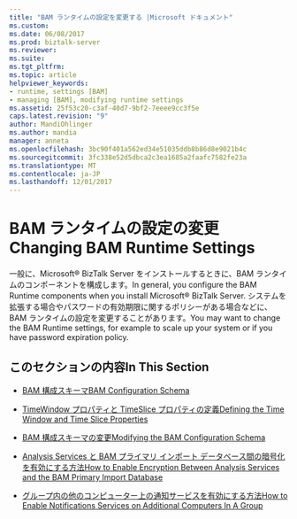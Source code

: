 ```yaml
---
title: "BAM ランタイムの設定を変更する |Microsoft ドキュメント"
ms.custom: 
ms.date: 06/08/2017
ms.prod: biztalk-server
ms.reviewer: 
ms.suite: 
ms.tgt_pltfrm: 
ms.topic: article
helpviewer_keywords:
- runtime, settings [BAM]
- managing [BAM], modifying runtime settings
ms.assetid: 25f53c20-c3af-40d7-9bf2-7eeee9cc3f5e
caps.latest.revision: "9"
author: MandiOhlinger
ms.author: mandia
manager: anneta
ms.openlocfilehash: 3bc90f401a562ed34e51035ddb8b86d8e9021b4c
ms.sourcegitcommit: 3fc338e52d5dbca2c3ea1685a2faafc7582fe23a
ms.translationtype: MT
ms.contentlocale: ja-JP
ms.lasthandoff: 12/01/2017
---
```

# <a name="changing-bam-runtime-settings"></a><span data-ttu-id="781d3-102">BAM ランタイムの設定の変更</span><span class="sxs-lookup"><span data-stu-id="781d3-102">Changing BAM Runtime Settings</span></span>
<span data-ttu-id="781d3-103">一般に、Microsoft® BizTalk Server をインストールするときに、BAM ランタイムのコンポーネントを構成します。</span><span class="sxs-lookup"><span data-stu-id="781d3-103">In general, you configure the BAM Runtime components when you install Microsoft® BizTalk Server.</span></span> <span data-ttu-id="781d3-104">システムを拡張する場合やパスワードの有効期限に関するポリシーがある場合などに、BAM ランタイムの設定を変更することがあります。</span><span class="sxs-lookup"><span data-stu-id="781d3-104">You may want to change the BAM Runtime settings, for example to scale up your system or if you have password expiration policy.</span></span>  
  
## <a name="in-this-section"></a><span data-ttu-id="781d3-105">このセクションの内容</span><span class="sxs-lookup"><span data-stu-id="781d3-105">In This Section</span></span>  
  
-   [<span data-ttu-id="781d3-106">BAM 構成スキーマ</span><span class="sxs-lookup"><span data-stu-id="781d3-106">BAM Configuration Schema</span></span>](../core/bam-configuration-schema.md)  
  
-   [<span data-ttu-id="781d3-107">TimeWindow プロパティと TimeSlice プロパティの定義</span><span class="sxs-lookup"><span data-stu-id="781d3-107">Defining the Time Window and Time Slice Properties</span></span>](../core/defining-the-time-window-and-time-slice-properties.md)  
  
-   [<span data-ttu-id="781d3-108">BAM 構成スキーマの変更</span><span class="sxs-lookup"><span data-stu-id="781d3-108">Modifying the BAM Configuration Schema</span></span>](../core/modifying-the-bam-configuration-schema.md)  
  
-   [<span data-ttu-id="781d3-109">Analysis Services と BAM プライマリ インポート データベース間の暗号化を有効にする方法</span><span class="sxs-lookup"><span data-stu-id="781d3-109">How to Enable Encryption Between Analysis Services and the BAM Primary Import Database</span></span>](../core/enable-encryption-between-analysis-services-and-bam-primary-import-database.md)  
  
-   [<span data-ttu-id="781d3-110">グループ内の他のコンピューター上の通知サービスを有効にする方法</span><span class="sxs-lookup"><span data-stu-id="781d3-110">How to Enable Notifications Services on Additional Computers In A Group</span></span>](../core/how-to-enable-notifications-services-on-additional-computers-in-a-group.md)